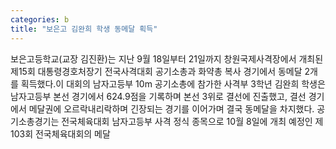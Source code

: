 ```yaml
---
categories: b
title: "보은고 김완희 학생 동메달 획득"
---
```

보은고등학교(교장 김진환)는 지난 9월 18일부터 21일까지 창원국제사격장에서 개최된 제15회 대통령경호처장기 전국사격대회 공기소총과 화약총 복사 경기에서 동메달 2개를 획득했다.이 대회의 남자고등부 10m 공기소총에 참가한 사격부 3학년 김완희 학생은 남자고등부 본선 경기에서 624.9점을 기록하며 본선 3위로 결선에 진출했고, 결선 경기에서 메달권에 오르락내리락하며 긴장되는 경기를 이어가며 결국 동메달을 차지했다. 공기소총경기는 전국체육대회 남자고등부 사격 정식 종목으로 10월 8일에 개최 예정인 제103회 전국체육대회의 메달